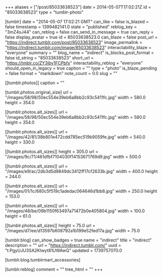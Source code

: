 +++
aliases = ["/post/85033638523"]
date = 2014-05-07T17:02:21Z
id = "85033638523"
type = "tumblr-photo"

[tumblr]
date = "2014-05-07 17:02:21 GMT"
can_like = false
is_blazed = false
timestamp = 1399482141.0
state = "published"
reblog_key = "3mZ4sJ44"
can_reblog = false
can_send_in_message = true
can_reply = false
display_avatar = true
id = 85033638523.0
can_blaze = false
post_url = "https://indirect.tumblr.com/post/85033638523"
image_permalink = "https://indirect.tumblr.com/image/85033638523"
interactability_blaze = "everyone"
summary = ""
blog_name = "indirect"
is_blocks_post_format = false
id_string = "85033638523"
short_url = "https://tmblr.co/ZY3jby1FCPbfx"
interactability_reblog = "everyone"
should_open_in_legacy = true
caption = ""
type = "photo"
is_blaze_pending = false
format = "markdown"
note_count = 0.0
slug = ""

[[tumblr.photos]]
caption = ""

[tumblr.photos.original_size]
url = "/images/58/98/50ec554e39eb6a8bb2c93c5411fc.jpg"
width = 580.0
height = 354.0

[[tumblr.photos.alt_sizes]]
url = "/images/58/98/50ec554e39eb6a8bb2c93c5411fc.jpg"
width = 580.0
height = 354.0

[[tumblr.photos.alt_sizes]]
url = "/images/42/81/38b801e472cdd785ec519b9059fe.jpg"
width = 540.0
height = 330.0

[[tumblr.photos.alt_sizes]]
height = 305.0
url = "/images/9c/71/461dfbf7104030f14153671769d9.jpg"
width = 500.0

[[tumblr.photos.alt_sizes]]
url = "/images/e9/ac/2db3d5d9849dc3412ff17cf2633b.jpg"
width = 400.0
height = 244.0

[[tumblr.photos.alt_sizes]]
url = "/images/01/1c/680c5f519c1adedac064646d1bb8.jpg"
width = 250.0
height = 153.0

[[tumblr.photos.alt_sizes]]
url = "/images/48/be/09b1150f63497a71472b0e405804.jpg"
width = 100.0
height = 61.0

[[tumblr.photos.alt_sizes]]
height = 75.0
url = "/images/d7/ee/d13597b608792a1b199e52fed17a.jpg"
width = 75.0

[tumblr.blog]
can_show_badges = true
name = "indirect"
title = "indirect"
description = ""
url = "https://indirect.tumblr.com/"
uuid = "t:PgyUJU3SA2Klwyt81UWAwQ"
updated = 1739757070.0

[tumblr.blog.tumblrmart_accessories]

[tumblr.reblog]
comment = ""
tree_html = ""
+++

